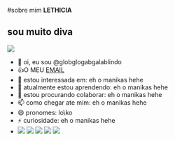 #sobre mim **LETHICIA**
## **sou muito diva**
![](https://media.tenor.com/gyh4Gmi9wPwAAAAM/orochinho-rage.gif)
- 👋 oi, eu sou @globglogabgalablindo
- :+1:O MEU [EMAIL](LETHICIA.CRUZ@ESCOLA.PR.GOV.BR)
- 👀 estou interessada em: eh o manikas hehe
- 🌱 atualmente estou aprendendo: eh o manikas hehe
- 💞️ estou procurando colaborar: eh o manikas hehe
- 📫 como chegar ate mim: eh o manikas hehe
- 😄 pronomes: lo\ko
- ⚡ curiosidade: eh o manikas hehe
- ![](https://img.shields.io/badge/ChatGPT-74aa9c?style=for-the-badge&logo=openai&logoColor=white)
  ![](https://img.shields.io/badge/Spotify-1ED760?&style=for-the-badge&logo=spotify&logoColor=white)
  ![](https://img.shields.io/badge/Netflix-E50914?style=for-the-badge&logo=netflix&logoColor=white)
  ![](https://img.shields.io/badge/Twitch-9146FF?style=for-the-badge&logo=twitch&logoColor=white)
  ![](https://img.shields.io/badge/YouTube-FF0000?style=for-the-badge&logo=youtube&logoColor=white)
  
